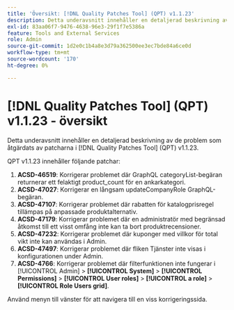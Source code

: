 ```yaml
---
title: 'Översikt: [!DNL Quality Patches Tool] (QPT) v1.1.23'
description: Detta underavsnitt innehåller en detaljerad beskrivning av de problem som åtgärdats av patcharna i [!DNL Quality Patches Tool] (QPT) v1.1.23.
exl-id: 83aa06f7-9476-4638-96e3-29f1f7e5386a
feature: Tools and External Services
role: Admin
source-git-commit: 1d2e0c1b4a8e3d79a362500ee3ec7bde84a6ce0d
workflow-type: tm+mt
source-wordcount: '170'
ht-degree: 0%

---
```


# [!DNL Quality Patches Tool] (QPT) v1.1.23 - översikt

Detta underavsnitt innehåller en detaljerad beskrivning av de problem som åtgärdats av patcharna i [!DNL Quality Patches Tool] (QPT) v1.1.23.

QPT v1.1.23 innehåller följande patchar:

1. **ACSD-46519**: Korrigerar problemet där GraphQL categoryList-begäran returnerar ett felaktigt product_count för en ankarkategori.
1. **ACSD-47027**: Korrigerar en långsam updateCompanyRole GraphQL-begäran.
1. **ACSD-47107**: Korrigerar problemet där rabatten för katalogprisregel tillämpas på anpassade produktalternativ.
1. **ACSD-47179**: Korrigerar problemet där en administratör med begränsad åtkomst till ett visst omfång inte kan ta bort produktrecensioner.
1. **ACSD-47232**: Korrigerar problemet där kuponger med villkor för total vikt inte kan användas i Admin.
1. **ACSD-47497**: Korrigerar problemet där fliken Tjänster inte visas i konfigurationen under Admin.
1. **ACSD-4766**: Korrigerar problemet där filterfunktionen inte fungerar i [!UICONTROL Admin] > **[!UICONTROL System]** > **[!UICONTROL Permissions]** > **[!UICONTROL User roles]** > **[!UICONTROL a role]** > **[!UICONTROL Role Users grid]**.

Använd menyn till vänster för att navigera till en viss korrigeringssida.

